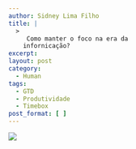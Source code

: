 ```yaml
---
author: Sidney Lima Filho
title: |
  >
     Como manter o foco na era da
    infornicação?
excerpt:
layout: post
category:
  - Human
tags:
  - GTD
  - Produtividade
  - Timebox
post_format: [ ]
---
```

![][1]

 [1]: /wp-content/uploads/focus-mindmap-for-web.jpg